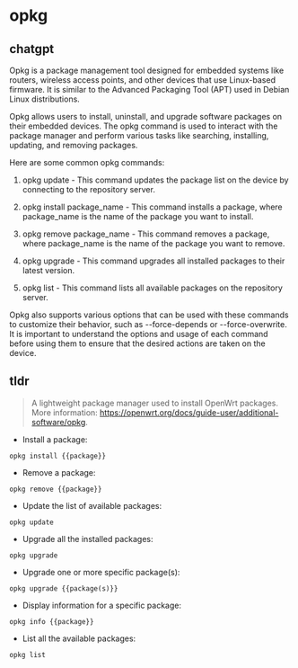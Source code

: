# opkg 
## chatgpt 
Opkg is a package management tool designed for embedded systems like routers, wireless access points, and other devices that use Linux-based firmware. It is similar to the Advanced Packaging Tool (APT) used in Debian Linux distributions.

Opkg allows users to install, uninstall, and upgrade software packages on their embedded devices. The opkg command is used to interact with the package manager and perform various tasks like searching, installing, updating, and removing packages.

Here are some common opkg commands:

1. opkg update - This command updates the package list on the device by connecting to the repository server.

2. opkg install package_name - This command installs a package, where package_name is the name of the package you want to install.

3. opkg remove package_name - This command removes a package, where package_name is the name of the package you want to remove.

4. opkg upgrade - This command upgrades all installed packages to their latest version.

5. opkg list - This command lists all available packages on the repository server.

Opkg also supports various options that can be used with these commands to customize their behavior, such as --force-depends or --force-overwrite. It is important to understand the options and usage of each command before using them to ensure that the desired actions are taken on the device. 

## tldr 
 
> A lightweight package manager used to install OpenWrt packages.
> More information: <https://openwrt.org/docs/guide-user/additional-software/opkg>.

- Install a package:

`opkg install {{package}}`

- Remove a package:

`opkg remove {{package}}`

- Update the list of available packages:

`opkg update`

- Upgrade all the installed packages:

`opkg upgrade`

- Upgrade one or more specific package(s):

`opkg upgrade {{package(s)}}`

- Display information for a specific package:

`opkg info {{package}}`

- List all the available packages:

`opkg list`
